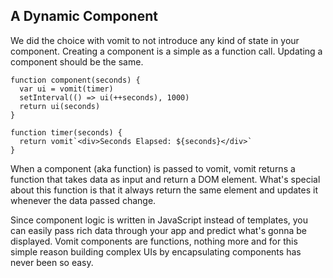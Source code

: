 ## A Dynamic Component

We did the choice with vomit to not introduce any kind of state in your component. Creating a component is a simple as a function call. Updating a component should be the same.

```vomit
function component(seconds) {
  var ui = vomit(timer)
  setInterval(() => ui(++seconds), 1000)
  return ui(seconds)
}

function timer(seconds) {
  return vomit`<div>Seconds Elapsed: ${seconds}</div>`
}
```

When a component (aka function) is passed to vomit, vomit returns a function that takes data as input and return a DOM element. What's special about this function is that it always return the same element and updates it whenever the data passed change.

Since component logic is written in JavaScript instead of templates, you can easily pass rich data through your app and predict what's gonna be displayed. Vomit components are functions, nothing more and for this simple reason building complex UIs by encapsulating components has never been so easy.
